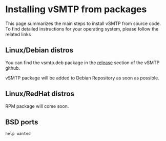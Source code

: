 # Installing vSMTP from packages

This page summarizes the main steps to install vSMTP from source code. To find detailed instructions for your operating system, please follow the related links

## Linux/Debian distros

You can find the vsmtp.deb package in the [release] section of the vSMTP github.

[release]: https://github.com/viridIT/vSMTP/releases

vSMTP package will be added to Debian Repository as soon as possible.

## Linux/RedHat distros

RPM package will come soon.

## BSD ports

`help wanted`
